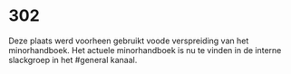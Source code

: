 # 302
Deze plaats werd voorheen gebruikt voode verspreiding van het minorhandboek. Het actuele minorhandboek is nu te vinden in de interne slackgroep in het #general kanaal.
